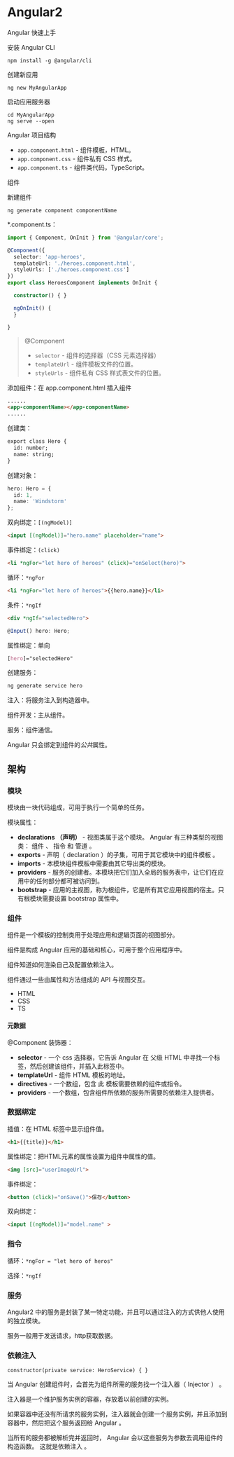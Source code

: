 # Angular2

Angular 快速上手

安装 Angular CLI 

```shell
npm install -g @angular/cli
```

创建新应用

```shell
ng new MyAngularApp
```

启动应用服务器

```shell
cd MyAngularApp
ng serve --open
```

Angular 项目结构

- `app.component.html` - 组件模板，HTML。
- `app.component.css` - 组件私有 CSS 样式。
- `app.component.ts` - 组件类代码，TypeScript。

组件

新建组件

```shell
ng generate component componentName
```

*.component.ts：

```ts
import { Component, OnInit } from '@angular/core';

@Component({
  selector: 'app-heroes',
  templateUrl: './heroes.component.html',
  styleUrls: ['./heroes.component.css']
})
export class HeroesComponent implements OnInit {

  constructor() { }

  ngOnInit() {
  }

}
```

> @Component
>
> - `selector` - 组件的选择器（CSS 元素选择器）
> - `templateUrl` - 组件模板文件的位置。
> - `styleUrls` - 组件私有 CSS 样式表文件的位置。

添加组件：在 app.component.html 插入组件

```html
......
<app-componentName></app-componentName>
......
```

创建类：

```html
export class Hero {
  id: number;
  name: string;
}
```

创建对象：

```ts
hero: Hero = {
  id: 1,
  name: 'Windstorm'
};
```

双向绑定：`[(ngModel)]` 

```html
<input [(ngModel)]="hero.name" placeholder="name">
```

事件绑定：`(click)` 

```html
<li *ngFor="let hero of heroes" (click)="onSelect(hero)">
```

循环：`*ngFor` 

```html
<li *ngFor="let hero of heroes">{{hero.name}}</li>
```

条件：`*ngIf` 

```html
<div *ngIf="selectedHero">
```



```ts
@Input() hero: Hero;
```

属性绑定：单向

```css
[hero]="selectedHero"
```

创建服务：

```html
ng generate service hero
```

注入：将服务注入到构造器中。





组件开发：主从组件。

服务：组件通信。

Angular 只会绑定到组件的*公共*属性。



## 架构

### 模块

模块由一块代码组成，可用于执行一个简单的任务。

模块属性：

- **declarations （声明）** - 视图类属于这个模块。 Angular 有三种类型的视图类： 组件 、 指令 和 管道 。
- **exports** - 声明（ declaration ）的子集，可用于其它模块中的组件模板 。
- **imports** - 本模块组件模板中需要由其它导出类的模块。
- **providers** - 服务的创建者。本模块把它们加入全局的服务表中，让它们在应用中的任何部分都可被访问到。
- **bootstrap** - 应用的主视图，称为根组件，它是所有其它应用视图的宿主。只有根模块需要设置 bootstrap 属性中。

### 组件

组件是一个模板的控制类用于处理应用和逻辑页面的视图部分。

组件是构成 Angular 应用的基础和核心，可用于整个应用程序中。

组件知道如何渲染自己及配置依赖注入。

组件通过一些由属性和方法组成的 API 与视图交互。

- HTML
- CSS
- TS

#### 元数据

@Component 装饰器：

- **selector** - 一个 css 选择器，它告诉 Angular 在 父级 HTML 中寻找一个标签，然后创建该组件，并插入此标签中。
- **templateUrl** - 组件 HTML 模板的地址。
- **directives** - 一个数组，包含 此 模板需要依赖的组件或指令。
- **providers** - 一个数组，包含组件所依赖的服务所需要的依赖注入提供者。

### 数据绑定

插值：在 HTML 标签中显示组件值。

```html
<h1>{{title}}</h1>
```

属性绑定：把HTML元素的属性设置为组件中属性的值。 

```html
<img [src]="userImageUrl">
```

事件绑定：

```html
<button (click)="onSave()">保存</button>
```

双向绑定：

```html
<input [(ngModel)]="model.name" >
```

### 指令

循环：`*ngFor = "let hero of heros"` 

选择：`*ngIf` 



### 服务

Angular2 中的服务是封装了某一特定功能，并且可以通过注入的方式供他人使用的独立模块。

服务一般用于发送请求，http获取数据。

### 依赖注入

```
constructor(private service: HeroService) { }
```

当 Angular 创建组件时，会首先为组件所需的服务找一个注入器（ Injector ） 。

注入器是一个维护服务实例的容器，存放着以前创建的实例。

如果容器中还没有所请求的服务实例，注入器就会创建一个服务实例，并且添加到容器中，然后把这个服务返回给 Angular 。

当所有的服务都被解析完并返回时， Angular 会以这些服务为参数去调用组件的构造函数。 这就是依赖注入 。